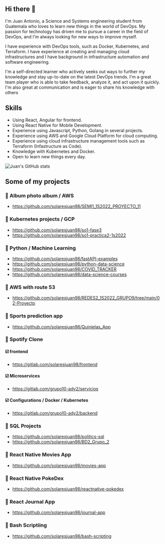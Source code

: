 ## Hi there 👋

I'm Juan Antonio, a Science and Systems engineering student from Guatemala who loves to learn new things in the world of DevOps. My passion for technology has driven me to pursue a career in the field of DevOps, and I'm always looking for new ways to improve myself.


I have experience with DevOps tools, such as Docker, Kubernetes, and Terraform. I have experience at creating and managing cloud infrastructures and I have background in infrastructure automation and software engineering. 

I'm a self-directed learner who actively seeks out ways to further my knowledge and stay up-to-date on the latest DevOps trends. I'm a great team player who is able to take feedback, analyze it, and act upon it quickly. I'm also great at communication and is eager to share his knowledge with others

<!-- - 🔭 I’m currently studying on ... ---->
<!-- - 🌱 I’m currently learning TypeScript, React, React Native and AWS ---->
<!-- - 👯 I’m looking to collaborate on ... ---->
<!-- - 🤔 I’m looking for help with ... ---->
<!--  - 💬 Ask me about React, Data structures ---->
<!-- - 📫 How to reach me: ... ---->
<!-- - 😄 Pronouns: ... ---->

<!--  - ⚡ Fun fact: In my free times, I usually play the guitar :D ---->

## Skills

* Using React, Angular for frontend. 
* Using React Native for Mobile Development.
* Experience using Javascript, Python, Golang in several projects.
* Experience using AWS and Google Cloud Platform for cloud computing.
* Experience using cloud infrastructure management tools such as Terraform (Infastructure as Code).
* Knowledge with Kubernetes and Docker.
* Open to learn new things every day.

![Juan's GitHub stats](https://github-readme-stats.vercel.app/api?username=solaresjuan98&show_icons=true&theme=dracula)

<!--
[![Top Langs](https://github-readme-stats.vercel.app/api/top-langs/?username=solaresjuan98&hide=html,tex,makefile,yacc)](https://github.com/solaresjuan98/github-readme-stats?theme=cobalt)
-->

## Some of my projects

### :pencil: Album photo album / AWS
* https://github.com/solaresjuan98/SEMI1_1S2022_PROYECTO_11

### :pencil: Kubernetes projects / GCP
* https://github.com/solaresjuan98/so1-fase3
* https://github.com/solaresjuan98/so1-practica2-1s2022

### :pencil: Python / Machine Learning
* https://github.com/solaresjuan98/fastAPI-examples
* https://github.com/solaresjuan98/python-data-science
* https://github.com/solaresjuan98/COVID_TRACKER
* https://github.com/solaresjuan98/data-science-courses

### :pencil: AWS with route 53
* https://github.com/solaresjuan98/REDES2_1S2022_GRUPO9/tree/main/02-Proyecto

### :pencil: Sports prediction app
* https://github.com/solaresjuan98/Quinielas_App

### :pencil: Spotify Clone
#### ☑️ frontend
* https://gitlab.com/solaresjuan98/frontend

#### ☑️ Microservices
* https://gitlab.com/grupo10-ady2/servicios

#### ☑️ Configurations / Docker / Kubernetes
* https://gitlab.com/grupo10-ady2/backend

### :pencil: SQL Projects
* https://github.com/solaresjuan98/politics-sql
* https://github.com/solaresjuan98/BD2_Grupo_2

### 📝 React Native Movies App
* https://github.com/solaresjuan98/movies-app

### :pencil: React Native PokeDex
* https://github.com/solaresjuan98/reactnative-pokedex

### :pencil: React Journal App
* https://github.com/solaresjuan98/journal-app

### :pencil: Bash Scriptiing
* https://github.com/solaresjuan98/bash-scripting

